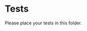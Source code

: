 <!---
#  Copyright 2020-2022 i3-MARKET Consortium:
#
#  ATHENS UNIVERSITY OF ECONOMICS AND BUSINESS - RESEARCH CENTER
#  ATOS SPAIN SA
#  EUROPEAN DIGITAL SME ALLIANCE
#  GFT ITALIA SRL
#  GUARDTIME OU
#  HOP UBIQUITOUS SL
#  IBM RESEARCH GMBH
#  IDEMIA FRANCE
#  SIEMENS AKTIENGESELLSCHAFT
#  SIEMENS SRL
#  TELESTO TECHNOLOGIES PLIROFORIKIS KAI EPIKOINONION EPE
#  UNIVERSITAT POLITECNICA DE CATALUNYA
#  UNPARALLEL INNOVATION LDA
#
#  Licensed under the Apache License, Version 2.0 (the "License");
#  you may not use this file except in compliance with the License.
#  You may obtain a copy of the License at
#
#  http://www.apache.org/licenses/LICENSE-2.0
#
#  Unless required by applicable law or agreed to in writing, software
#  distributed under the License is distributed on an "AS IS" BASIS,
#  WITHOUT WARRANTIES OR CONDITIONS OF ANY KIND, either express or implied.
#  See the License for the specific language governing permissions and
#  limitations under the License.
#
-->

# Tests

Please place your tests in this folder.